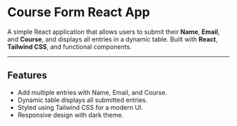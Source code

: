 # Course Form React App

A simple React application that allows users to submit their **Name**, **Email**, and **Course**, and displays all entries in a dynamic table. Built with **React**, **Tailwind CSS**, and functional components.

---

## Features

- Add multiple entries with Name, Email, and Course.
- Dynamic table displays all submitted entries.
- Styled using Tailwind CSS for a modern UI.
- Responsive design with dark theme.

